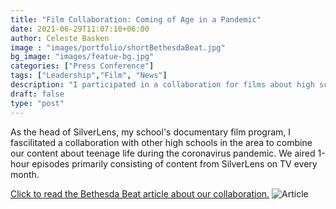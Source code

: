 ```yaml
---
title: "Film Collaboration: Coming of Age in a Pandemic"
date: 2021-06-29T11:07:10+06:00
author: Celeste Basken
image : "images/portfolio/shortBethesdaBeat.jpg"
bg_image: "images/featue-bg.jpg"
categories: ["Press Conference"]
tags: ["Leadership","Film", "News"]
description: "I participated in a collaboration for films about high school students during the pandemic."
draft: false
type: "post"
---
```


As the head of SilverLens, my school's documentary film program, I fascilitated a collaboration with other high schools in the area to combine our content about teenage life during the coronavirus pandemic. We aired 1-hour episodes primarily consisting of content from SilverLens on TV every month. 

[Click to read the Bethesda Beat article about our collaboration.](https://bethesdamagazine.com/bethesda-beat/schools/students-across-mcps-document-pandemic-experience-in-new-publication/)
![Article](/images/portfolio/bethesdaBeat.jpg)
